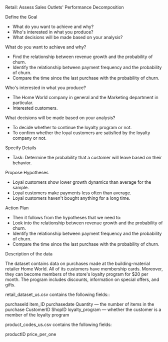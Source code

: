 Retail: Assess Sales Outlets' Performance Decomposition

Define the Goal

* What do you want to achieve and why?
* Who's interested in what you produce?
* What decisions will be made based on your analysis?

What do you want to achieve and why?

* Find the relationship between revenue growth and the probability of churn.
* Identify the relationship between payment frequency and the probability of churn.
* Compare the time since the last purchase with the probability of churn.

Who's interested in what you produce?

* The Home World company in general and the Marketing department in particular.
* Interested customers.

What decisions will be made based on your analysis?

* To decide whether to continue the loyalty program or not.
* To confirm whether the loyal customers are satisfied by the loyalty company or not.

Specify Details

* Task: Determine the probability that a customer will leave based on their behavior.

Propose Hypotheses

* Loyal customers show lower growth dynamics than average for the sample.
* Loyal customers make payments less often than average.
* Loyal customers haven't bought anything for a long time.

Action Plan

* Then it follows from the hypotheses that we need to:
* Look into the relationship between revenue growth and the probability of churn.
* Identify the relationship between payment frequency and the probability of churn.
* Compare the time since the last purchase with the probability of churn.

Description of the data

The dataset contains data on purchases made at the building-material retailer Home World. All of its customers have membership cards. Moreover, they can become members of the store's loyalty program for $20 per month. The program includes discounts, information on special offers, and gifts.

retail_dataset_us.csv contains the following fields::

purchaseId
item_ID
purchasedate
Quantity — the number of items in the purchase
CustomerID
ShopID
loyalty_program — whether the customer is a member of the loyalty program

product_codes_us.csv contains the following fields:

productID
price_per_one

